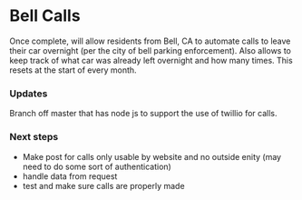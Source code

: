 # Bell Calls
Once complete, will allow residents from Bell, CA to automate calls to leave their car overnight (per the city of bell parking enforcement). Also allows to keep track of what car was already left overnight and how many times. This resets at the start of every month.

### Updates
Branch off master that has node js to support the use of twillio for calls.

### Next steps
* Make post for calls only usable by website and no outside enity (may need to do some sort of authentication)
* handle data from request
* test and make sure calls are properly made